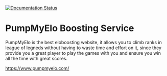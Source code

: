 [![Documentation Status](https://readthedocs.org/projects/pumpmyelo/badge/?version=latest)](https://pumpmyelo.readthedocs.io/en/latest/?badge=latest)

# PumpMyElo Boosting Service

PumpMyElo is the best eloboosting website, it allows you to climb ranks in league of legneds without having to waste time and effort on it, since they provide you a great player to play the games with you and ensure you win all the time with great scores.

https://www.pumpmyelo.com/